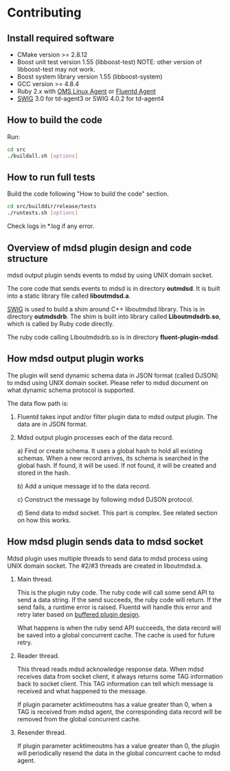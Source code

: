 # Contributing

## Install required software

- CMake version >= 2.8.12
- Boost unit test version 1.55 (libboost-test)
  NOTE: other version of libboost-test may not work.
- Boost system library version 1.55 (libboost-system)
- GCC version >= 4.8.4
- Ruby 2.x with [OMS Linux Agent](https://github.com/Microsoft/OMS-Agent-for-Linux)
  or [Fluentd Agent](http://www.fluentd.org/download)
- [SWIG](http://www.swig.org/) 3.0 for td-agent3 or SWIG 4.0.2 for td-agent4

## How to build the code

Run:

```bash
cd src
./buildall.sh [options]
```

## How to run full tests

Build the code following "How to build the code" section.

```bash
cd src/builddir/release/tests
./runtests.sh [options]
```

Check logs in *.log if any error.

## Overview of mdsd plugin design and code structure

mdsd output plugin sends events to mdsd by using UNIX domain socket.

The core code that sends events to mdsd is in directory **outmdsd**. It is built into a static library file called **liboutmdsd.a**.

[SWIG](http://www.swig.org/) is used to build a shim around C++ liboutmdsd library. This is in directory **outmdsdrb**. The shim is built into library called **Liboutmdsdrb.so**, which is called by Ruby code directly.

The ruby code calling Liboutmdsdrb.so is in directory **fluent-plugin-mdsd**.

## How mdsd output plugin works

The plugin will send dynamic schema data in JSON format (called DJSON) to mdsd using UNIX domain socket. Please refer to mdsd document on what dynamic schema protocol is supported.

The data flow path is:

1. Fluentd takes input and/or filter plugin data to mdsd output plugin. The data are in JSON format.

1. Mdsd output plugin processes each of the data record.

   a) Find or create schema.
      It uses a global hash to hold all existing schemas. When a new record arrives, its schema is searched in the global hash. If found, it will be used. If not found, it will be created and stored in the hash.

   b) Add a unique message id to the data record.

   c) Construct the message by following mdsd DJSON protocol.

   d) Send data to mdsd socket.
      This part is complex. See related section on how this works.

## How mdsd plugin sends data to mdsd socket

Mdsd plugin uses multiple threads to send data to mdsd process using UNIX domain socket. The #2/#3 threads are created in liboutmdsd.a.

1. Main thread.

   This is the plugin ruby code. The ruby code will call some send API to send a data string. If the send succeeds, the ruby code will return. If the send fails, a runtime error is raised. Fluentd will handle this error and retry later based on [buffered plugin design](http://docs.fluentd.org/articles/buffer-plugin-overview).

   What happens is when the ruby send API succeeds, the data record will be saved into a global concurrent cache. The cache is used for future retry.

1. Reader thread.

   This thread reads mdsd acknowledge response data. When mdsd receives data from socket client, it always returns some TAG information back to socket client. This TAG information can tell which message is received and what happened to the message.

   If plugin parameter acktimeoutms has a value greater than 0, when a TAG is received from mdsd agent, the corresponding data record will be removed from the global concurrent cache.

1. Resender thread.

   If plugin parameter acktimeoutms has a value greater than 0, the plugin will periodically resend the data in the global concurrent cache to mdsd agent.
